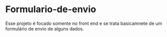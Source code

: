 # Formulario-de-envio
Esse projeto é focado somente no front end e se trata basicamnete de um formulário de envio de alguns dados.
